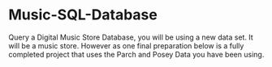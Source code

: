 # Music-SQL-Database
Query a Digital Music Store Database, you will be using a new data set. It will be a music store. However as one final preparation below is a fully completed project that uses the Parch and Posey Data you have been using. 

